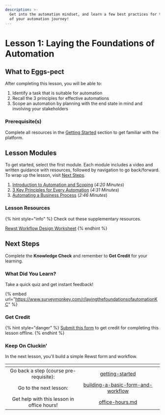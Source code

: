 ```yaml
---
description: >-
  Get into the automation mindset, and learn a few best practices for the start
  of your automation journey!
---
```


# Lesson 1: Laying the Foundations of Automation

## **What to Eggs-pect**

After completing this lesson, you will be able to:

1. Identify a task that is suitable for automation&#x20;
2. Recall the 3 principles for effective automations&#x20;
3. Scope an automation by planning with the end state in mind and involving your stakeholders&#x20;

### **Prerequisite(s)**

Complete all resources in the [Getting Started](../../getting-started/) section to get familiar with the platform.

## Lesson Modules

To get started, select the first module. Each module includes a video and written guidance with resources, followed by navigation to go back/forward. To wrap up the lesson, visit [Next Steps](./#next-steps).

1. [Introduction to Automation and Scoping](intro-to-automation-and-scoping.md) (_4:20 Minutes_)
2. [3 Key Principles for Every Automation](3-key-principles-for-every-automation.md) (_4:31 Minutes_)
3. [Automating a Business Process](101-laying-the-foundations-of-automations.md) (_2:46 Minutes_)

### Lesson Resources

{% hint style="info" %}
Check out these supplementary resources.

[Rewst Workflow Design Worksheet](https://files.gitbook.com/v0/b/gitbook-x-prod.appspot.com/o/spaces%2FAQQ1EHVcEsGKBPVHmiav%2Fuploads%2FuRW8KH7r5T6EIW4fGgzG%2FRewst%20Workflow%20Design%20Worksheet.pdf?alt=media\&token=d2d3aa4e-f0db-417b-81c8-1a31414e500c)
{% endhint %}

## Next Steps

Complete the **Knowledge Check** and remember to **Get Credit** for your learning.&#x20;

### What Did You Learn?

Take a quick quiz and get instant feedback!

{% embed url="https://www.surveymonkey.com/r/layingthefoundationsofautomationKC" %}

### Get Credit

{% hint style="danger" %}
[Submit this form](https://app.rewst.io/form/8ac04607-a1c4-45ea-b203-448b2f1b64e0) to get credit for completing this lesson offline.
{% endhint %}

### Keep On Cluckin'

In the next lesson, you'll build a simple Rewst form and workflow.

<table data-card-size="large" data-column-title-hidden data-view="cards" data-full-width="false"><thead><tr><th align="center"></th><th align="center"></th><th data-hidden data-card-target data-type="content-ref"></th></tr></thead><tbody><tr><td align="center">Go back a step (course pre-requisite):</td><td align="center"><a data-mention href="../../getting-started/">getting-started</a></td><td></td></tr><tr><td align="center">Go to the next lesson:</td><td align="center"><a data-mention href="../building-a-basic-form-and-workflow/">building-a-basic-form-and-workflow</a></td><td></td></tr><tr><td align="center">Get help with this lesson in office hours!</td><td align="center"><a data-mention href="../../office-hours.md">office-hours.md</a></td><td></td></tr></tbody></table>
